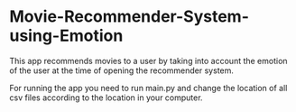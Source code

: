 # Movie-Recommender-System-using-Emotion
This app recommends movies to a user by taking into account the emotion of the user at the time of opening the recommender system.

For running the app you need to run main.py and change the location of all csv files according to the location in your computer.

